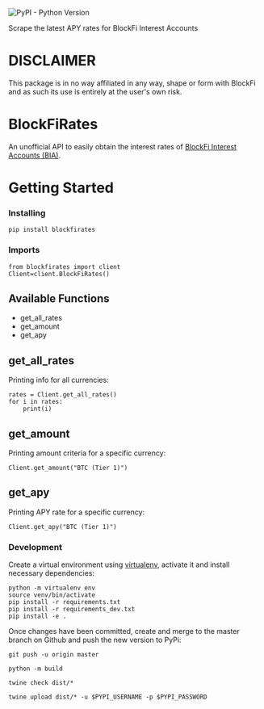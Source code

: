 ![PyPI - Python Version](https://img.shields.io/pypi/pyversions/blockfirates)

Scrape the latest APY rates for BlockFi Interest Accounts

# DISCLAIMER

This package is in no way affiliated in any way, shape or form with BlockFi and as such its use is entirely at the user's own risk.

# BlockFiRates

An unofficial API to easily obtain the interest rates of [BlockFi Interest Accounts (BIA)](https://blockfi.com/rates/).

# Getting Started

### Installing
```
pip install blockfirates
```
### Imports
```
from blockfirates import client
Client=client.BlockFiRates()
```

## Available Functions
* get_all_rates
* get_amount
* get_apy

## get_all_rates
Printing info for all currencies:
```
rates = Client.get_all_rates()
for i in rates:
    print(i)
```

## get_amount
Printing amount criteria for a specific currency:
```
Client.get_amount("BTC (Tier 1)")
```

## get_apy
Printing APY rate for a specific currency:
```
Client.get_apy("BTC (Tier 1)")
```

### Development
Create a virtual environment using [virtualenv](https://pypi.org/project/virtualenv/), activate it and install necessary dependencies:
```
python -m virtualenv env
source venv/bin/activate
pip install -r requirements.txt
pip install -r requirements_dev.txt
pip install -e .
```
Once changes have been committed, create and merge to the master branch on Github and push the new version to PyPi:
```
git push -u origin master

python -m build

twine check dist/*

twine upload dist/* -u $PYPI_USERNAME -p $PYPI_PASSWORD
```
